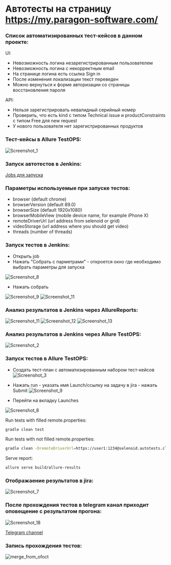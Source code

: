 
# Автотесты на страницу https://my.paragon-software.com/
### Cписок автоматизированных тест-кейсов в данном проекте:
UI:
- Невозможность логина незарегистрированным пользователем
- Невозможность логина c некорректным email
- На странице логина есть ссылка Sign in
- После изменения локализации текст переведен
- Можно вернуться к форме авторизации со страницы восстановления пароля

API:
- Нельзя зарегистрировать невалидный серийный номер
- Проверить, что есть kind с типом Technical issue и productConstraints с типом Free для new request
- У нового пользователя нет зарегистрированных продуктов
### Тест-кейсы в Allure TestOPS:
![Screenshot_1](https://user-images.githubusercontent.com/86876622/138346171-e23036a5-53cf-48ea-adb0-eec55bd9e0d0.png)


### Запуск автотестов в Jenkins:
[Jobs для запуска](https://jenkins.autotests.cloud/job/auto-tests-paragon/)
### Параметры используемые при запуске тестов:
* browser (default chrome)
* browserVersion (default 89.0)
* browserSize (default 1920x1080)
* browserMobileView (mobile device name, for example iPhone X)
* remoteDriverUrl (url address from selenoid or grid)
* videoStorage (url address where you should get video)
* threads (number of threads)
### Запуск тестов в Jenkins:
- Открыть job 
- Нажать "Собрать с парметрами" - откроется окно где необходимо выбрать параметры для запуска

![Screenshot_8](https://user-images.githubusercontent.com/86876622/137186014-43dd3957-9dc4-493c-a8b8-f126f3b8ba68.png)

- Нажать собрать

![Screenshot_9](https://user-images.githubusercontent.com/86876622/137186208-2e6fd3ab-a191-4141-b93f-43c40ad22f6d.png)
![Screenshot_11](https://user-images.githubusercontent.com/86876622/137186646-a83321d6-c2de-427e-8848-6b4c91e1ac22.png)


### Анализ результатов в Jenkins через AllureReports:
![Screenshot_11](https://user-images.githubusercontent.com/86876622/137186628-d32dce12-341c-4c7c-9c82-b7235e803905.png)
![Screenshot_12](https://user-images.githubusercontent.com/86876622/137186641-7a11cc47-fd80-4b0e-b08f-78e975a541ce.png)
![Screenshot_13](https://user-images.githubusercontent.com/86876622/137186644-c7c1eaec-07b3-44bb-8bb6-9b102024fb4c.png)

### Анализ результатов в Jenkins через Allure TestOPS:
![Screenshot_2](https://user-images.githubusercontent.com/86876622/138347069-ce7a492a-22d2-47f6-a6f7-a7eec8f78595.png)


### Запуск тестов в Allure TestOPS:
- Создать тест-план с автоматизированным набором тест-кейсов
![Screenshot_3](https://user-images.githubusercontent.com/86876622/138347319-bbcc362e-6d7a-471f-86c4-794b35b83a48.png)

- Нажать run - указать имя Launch/ссылку на задачу в jira - нажать Submit
![Screenshot_9](https://user-images.githubusercontent.com/86876622/138350998-1e404d0a-3c03-4d48-aef6-84cddfa6af5b.png)

- Перейти на вкладку Launches

![Screenshot_8](https://user-images.githubusercontent.com/86876622/138350717-212a3213-ff08-4692-a3f9-1425d26d7053.png)


Run tests with filled remote.properties:
```bash
gradle clean test
```

Run tests with not filled remote.properties:
```bash
gradle clean -DremoteDriverUrl=https://user1:1234@selenoid.autotests.cloud/wd/hub/ -DvideoStorage=https://selenoid.autotests.cloud/video/ -Dthreads=1 test
```

Serve report:
```bash
allure serve build/allure-results
```
### Отображаение результатов в jira:
![Screenshot_7](https://user-images.githubusercontent.com/86876622/138350545-a41579ec-d5eb-45e4-8729-3040d8c2419f.png)

### После прохождения тестов в telegram канал приходит оповещение с результатом прогона:
![Screenshot_18](https://user-images.githubusercontent.com/86876622/137187379-5b7e61ca-e680-4516-a0d5-e4ccccd0e6f4.png)

[Telegram channel](https://t.me/auto_paragon_tests)


### Запись прохождения тестов:

![merge_from_ofoct](https://user-images.githubusercontent.com/86876622/131255581-5e0b1ef5-e3f0-4aff-b93d-9807bf8f590d.gif)
